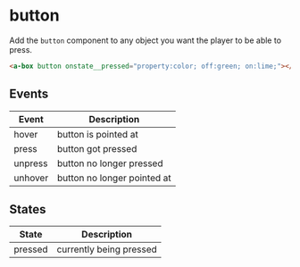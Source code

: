 # button

Add the `button` component to any object you want the player to be able to press.

```html
<a-box button onstate__pressed="property:color; off:green; on:lime;"></a-box>
```


## Events

| Event   | Description                 |
| ------- | --------------------------- |
| hover   | button is pointed at        |
| press   | button got pressed          |
| unpress | button no longer pressed    |
| unhover | button no longer pointed at |


## States

| State   | Description             |
| ------- | ----------------------- |
| pressed | currently being pressed |
